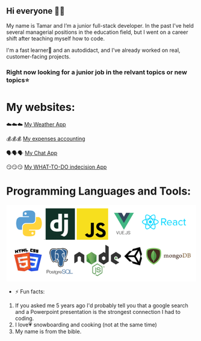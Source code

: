 ## Hi everyone 👋:blush:

My name is Tamar and I’m a junior full-stack developer.
In the past I’ve held several managerial positions in the education field, but I went on a career shift after teaching myself how to code. 

I'm a fast learner:runner: and an autodidact, and I’ve already worked on real, customer-facing projects.

### Right now looking for a junior job in the relvant topics or new topics:star:

# My websites:
:cloud::cloud::cloud:  [My Weather App](https://tamar-weather-app.herokuapp.com/)

:moneybag::moneybag::moneybag:  [My expenses accounting](https://tamar-weather-app.herokuapp.com/)

:speaking_head::speaking_head::speaking_head:  [My Chat App](https://tamars-chat-app.herokuapp.com/)

:smirk::smirk::smirk:  [My WHAT-TO-DO indecision App](https://tamar-what-to-do.herokuapp.com/)

# Programming Languages and Tools:

![python](https://github.com/tamarmoshe14/image-temp/blob/main/logos.png "Logos")





- ⚡ Fun facts:
1. If you asked me 5 years ago I'd probably tell you that a google search and a Powerpoint presentation is the strongest connection I had to coding.
2. I love:heartpulse: snowboarding and cooking (not at the same time)
3. My name is from the bible.
<!--
**tamarmoshe14/tamarmoshe14** is a ✨ _special_ ✨ repository because its `README.md` (this file) appears on your GitHub profile.



-->
